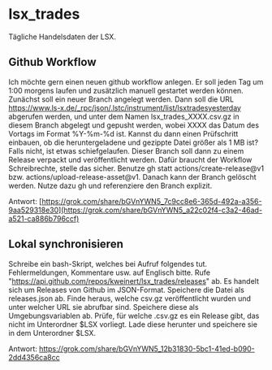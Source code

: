 # lsx_trades

Tägliche Handelsdaten der LSX.

## Github Workflow

Ich möchte gern einen neuen github workflow anlegen. 
Er soll jeden Tag um 1:00 morgens laufen und zusätzlich manuell gestartet werden können.
Zunächst soll ein neuer Branch angelegt werden.
Dann soll die URL https://www.ls-x.de/_rpc/json/.lstc/instrument/list/lsxtradesyesterday abgerufen werden, und unter dem Namen lsx_trades_XXXX.csv.gz in diesem Branch abgelegt und gepusht werden, wobei XXXX das Datum des Vortags im Format %Y-%m-%d ist.
Kannst du dann einen Prüfschritt einbauen, ob die heruntergeladene und gezippte Datei größer als 1 MB ist? Falls nicht, ist etwas schiefgelaufen.
Dieser Branch soll dann zu einem Release verpackt und veröffentlicht werden. Dafür braucht der Workflow Schreibrechte, stelle das sicher. Benutze gh statt actions/create-release@v1 bzw. actions/upload-release-asset@v1.
Danach kann der Branch gelöscht werden. Nutze dazu gh und referenziere den Branch explizit.

Antwort: [https://grok.com/share/bGVnYWN5_7c9cc8e6-365d-492a-a356-9aa529318e30](https://grok.com/share/bGVnYWN5_a22c02f4-c3a2-46ad-a521-ca886b796ccf)

## Lokal synchronisieren

Schreibe ein bash-Skript, welches bei Aufruf folgendes tut. Fehlermeldungen, Kommentare usw. auf Englisch bitte.
Rufe "https://api.github.com/repos/kweinert/lsx_trades/releases" ab. Es handelt sich um Releases von Github im JSON-Format. Speichere die Datei als releases.json ab.
Finde heraus, welche csv.gz veröffentlicht wurden und unter welcher URL sie abrufbar sind. Speichere diese  als Umgebungsvariablen ab.
Prüfe, für welche .csv.gz es ein Release gibt, das nicht im Unterordner $LSX vorliegt.
Lade diese herunter und speichere sie in dem Unterordner $LSX.

Antwort: https://grok.com/share/bGVnYWN5_12b31830-5bc1-41ed-b090-2dd4356ca8cc
